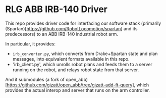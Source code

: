 # RLG ABB IRB-140 Driver

This repo provides driver code for interfacing our software stack
(primarily (Spartan)[https://github.com/RobotLocomotion/spartan] and
its predecessors) to an ABB IRB-140 industrial robot arm.

In particular, it provides:
- `irb_converter.py`, which converts from Drake+Spartan
state and plan messages, into equivalent formats available in
this repo.
- 'irb_client.py', which unrolls robot plans and feeds them to
a server running on the robot, and relays robot state from that server.

And it submodules
(a fork of open_abb)[https://github.com/gizatt/open_abb/tree/gizatt-add-ft-query],
which provides the actual interop and server that runs on the arm controller.